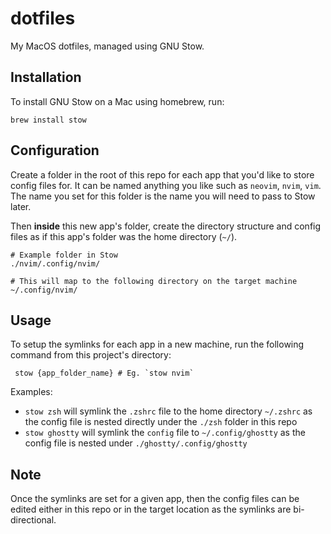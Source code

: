 # dotfiles

My MacOS dotfiles, managed using GNU Stow.

## Installation

To install GNU Stow on a Mac using homebrew, run:

```shell
brew install stow
```

## Configuration

Create a folder in the root of this repo for each app that you'd like to store config files for. It can be named anything you like such as `neovim`, `nvim`, `vim`. The name you set for this folder is the name you will need to pass to Stow later.

Then **inside** this new app's folder, create the directory structure and config files as if this app's folder was the home directory (`~/`).

```shell
# Example folder in Stow
./nvim/.config/nvim/

# This will map to the following directory on the target machine
~/.config/nvim/
```

## Usage

To setup the symlinks for each app in a new machine, run the following command from this project's directory:

```shell
 stow {app_folder_name} # Eg. `stow nvim`
 ```

Examples:
- `stow zsh` will symlink the `.zshrc` file to the home directory `~/.zshrc` as the config file is nested directly under the `./zsh` folder in this repo
- `stow ghostty` will symlink the `config` file to `~/.config/ghostty` as the config file is nested under `./ghostty/.config/ghostty`

## Note

Once the symlinks are set for a given app, then the config files can be edited either in this repo or in the target location as the symlinks are bi-directional.